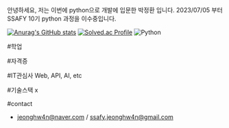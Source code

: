 안녕하세요, 저는 이번에 python으로 개발에 입문한 박정환 입니다.
2023/07/05 부터 SSAFY 10기 python 과정을 이수중입니다.

[![Anurag's GitHub stats](https://github-readme-stats.vercel.app/api?username=Nam4o)](https://github.com/anuraghazra/github-readme-stats)
[![Solved.ac Profile](http://mazassumnida.wtf/api/v2/generate_badge?boj=jeonghw4n)](https://solved.ac/jeonghw4n/)
![Python](https://img.shields.io/badge/Python-074522.svg?&style=for-the-badge&logo=Python&logoColor=074522)

#학업

#자격증

#IT관심사
Web, API, AI, etc

#기술스택
x

#contact
- jeonghw4n@naver.com / ssafy.jeonghw4n@gmail.com
  
